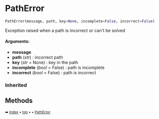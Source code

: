 # PathError

``` python
PathError(message, path, key=None, incomplete=False, incorrect=False)
```

Exception raised when a path is incorrect or can't be solved

#### Arguments:
- **message**
- **path** (_str_) : incorrect path
- **key** (_str_ = None) : key in the path
- **incomplete** (_bool_ = False) : path is incomplete
- **incorrect** (_bool_ = False) : path is incorrect

### Inherited

## Methods



<sub>:arrow_right: [index](index.md) :black_small_square: [top](#patherror) :black_small_square:  :black_small_square: [PathError](tree-patherror.md)</sub>